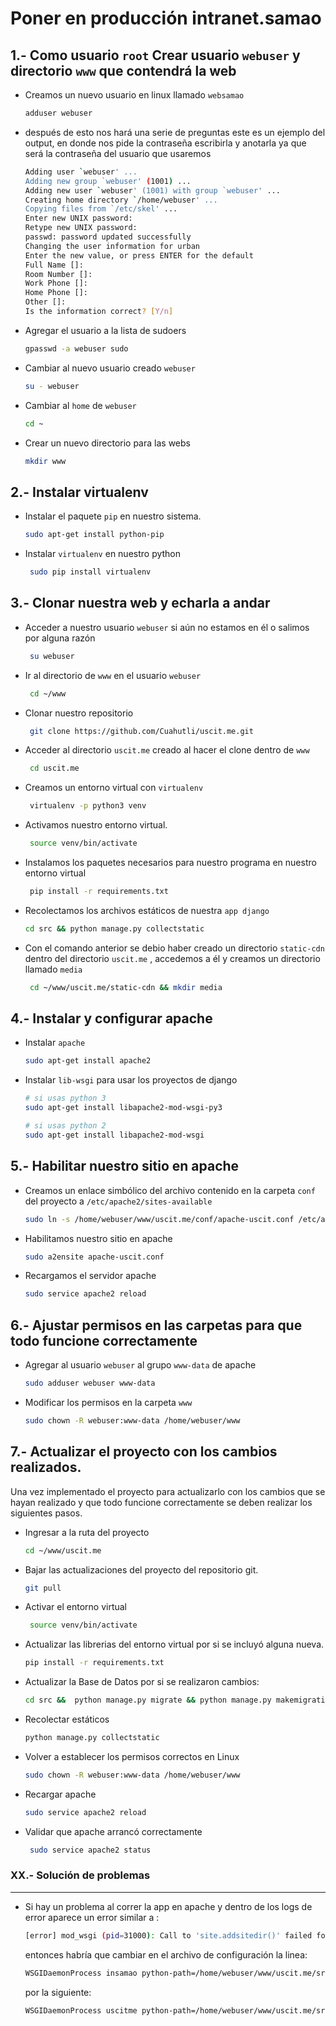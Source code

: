 # Poner en producción intranet.samao

## 1.- Como usuario `root` Crear usuario `webuser` y directorio `www` que contendrá la web
- Creamos un nuevo usuario en linux llamado `websamao` 
    ```sh
    adduser webuser
    ```

- después de esto nos hará una serie de preguntas este es un ejemplo del output, en donde nos pide la contraseña escribirla y anotarla ya que será la contraseña del usuario que usaremos
    ```sh
    Adding user `webuser' ...
    Adding new group `webuser' (1001) ...
    Adding new user `webuser' (1001) with group `webuser' ...
    Creating home directory `/home/webuser' ...
    Copying files from `/etc/skel' ...
    Enter new UNIX password:
    Retype new UNIX password:
    passwd: password updated successfully
    Changing the user information for urban
    Enter the new value, or press ENTER for the default
    Full Name []:
    Room Number []:
    Work Phone []:
    Home Phone []:
    Other []:
    Is the information correct? [Y/n]
    ```

- Agregar el usuario a la lista de sudoers
    ```sh
    gpasswd -a webuser sudo
    ```
    
- Cambiar al nuevo usuario creado `webuser`
    ```sh
    su - webuser
    ```

- Cambiar al `home` de `webuser`
    ```sh
    cd ~
    ```

- Crear un nuevo directorio para las webs
    ```sh
    mkdir www
    ```
    
## 2.- Instalar virtualenv

- Instalar el paquete `pip` en nuestro sistema.
 
    ```sh
    sudo apt-get install python-pip
    ```
   
- Instalar `virtualenv` en nuestro python
   ```sh
    sudo pip install virtualenv
    ```   
    
## 3.- Clonar nuestra web y echarla a andar

- Acceder a nuestro usuario `webuser` si aún no estamos en él o salimos por alguna razón
   ```sh
    su webuser
    ```
    
- Ir al directorio de `www` en el usuario `webuser`
   
   ```sh
    cd ~/www
    ```

- Clonar nuestro repositorio
   ```sh
    git clone https://github.com/Cuahutli/uscit.me.git
    ```

- Acceder al directorio `uscit.me` creado al hacer el clone dentro de `www`
   ```sh
    cd uscit.me
    ```
    
- Creamos un entorno virtual con `virtualenv`
   ```sh
    virtualenv -p python3 venv
    ```
 
- Activamos nuestro entorno virtual.
   ```sh
    source venv/bin/activate
    ```
    
- Instalamos los paquetes necesarios para nuestro programa en nuestro entorno virtual
   ```sh
    pip install -r requirements.txt
    ```

- Recolectamos los archivos estáticos de nuestra `app django`
    ```sh
    cd src && python manage.py collectstatic
    ```
    
-  Con el comando anterior se debio haber creado un directorio `static-cdn` dentro del directorio `uscit.me` , accedemos a él y creamos un directorio llamado `media`
   ```sh
    cd ~/www/uscit.me/static-cdn && mkdir media
    ```
    

## 4.- Instalar y configurar apache

- Instalar `apache`

    ```sh
    sudo apt-get install apache2
    ```

- Instalar `lib-wsgi` para usar los proyectos de django
    ```sh
    # si usas python 3
    sudo apt-get install libapache2-mod-wsgi-py3
    
    # si usas python 2
    sudo apt-get install libapache2-mod-wsgi
    ```    
    
## 5.- Habilitar nuestro sitio en apache

- Creamos un enlace simbólico del archivo contenido en la carpeta `conf` del proyecto a `/etc/apache2/sites-available`
    ```sh
    sudo ln -s /home/webuser/www/uscit.me/conf/apache-uscit.conf /etc/apache2/sites-available/
    ```
    
- Habilitamos nuestro sitio en apache
    ```sh
    sudo a2ensite apache-uscit.conf
    ```
- Recargamos el servidor apache
    ```sh
    sudo service apache2 reload
    ```    

## 6.- Ajustar permisos en las carpetas para que todo funcione correctamente

- Agregar al usuario `webuser` al grupo `www-data` de apache
    ```sh
    sudo adduser webuser www-data
    ```

- Modificar los permisos en la carpeta `www`
    ```sh
    sudo chown -R webuser:www-data /home/webuser/www
    ```

## 7.- Actualizar el proyecto con los cambios realizados.
    
Una vez implementado el proyecto para actualizarlo con los cambios que se hayan realizado y que todo funcione correctamente se deben realizar los siguientes pasos.

- Ingresar a la ruta del proyecto
    ```sh
    cd ~/www/uscit.me
    ```
    
- Bajar las actualizaciones del proyecto del repositorio git.
    ```sh
    git pull
    ```

- Activar el entorno virtual
   ```sh
    source venv/bin/activate
    ```
    
- Actualizar las librerias del entorno virtual por si se incluyó alguna nueva.
    ```sh
    pip install -r requirements.txt
    ```
    
- Actualizar la Base de Datos por si se realizaron cambios:
    ```sh
    cd src &&  python manage.py migrate && python manage.py makemigrations
    ```

- Recolectar estáticos
    ```sh
    python manage.py collectstatic
    ```

- Volver a establecer los permisos correctos en Linux
    ```sh
    sudo chown -R webuser:www-data /home/webuser/www
    ```

- Recargar apache
    ```sh
    sudo service apache2 reload
    ```

- Validar que apache arrancó correctamente
   ```sh
    sudo service apache2 status
    ```
    
     
### XX.- Solución de problemas

----   

- Si hay un problema al correr la app en apache y dentro de los logs de error aparece un error similar a :
    ```sh
    [error] mod_wsgi (pid=31000): Call to 'site.addsitedir()' failed for '(null)', stopping.
    ```

    entonces habría que cambiar en el archivo de configuración la linea:
    
    ```sh
    WSGIDaemonProcess insamao python-path=/home/webuser/www/uscit.me/src/:/home/webuser/www/uscit.me/venv/lib/python3.5/site-packages
    ```
    
    por la siguiente:

    ```sh
    WSGIDaemonProcess uscitme python-path=/home/webuser/www/uscit.me/src/ python-home=/home/webuser/www/uscit.me/venv/lib/python3.5/site-packages
    ```